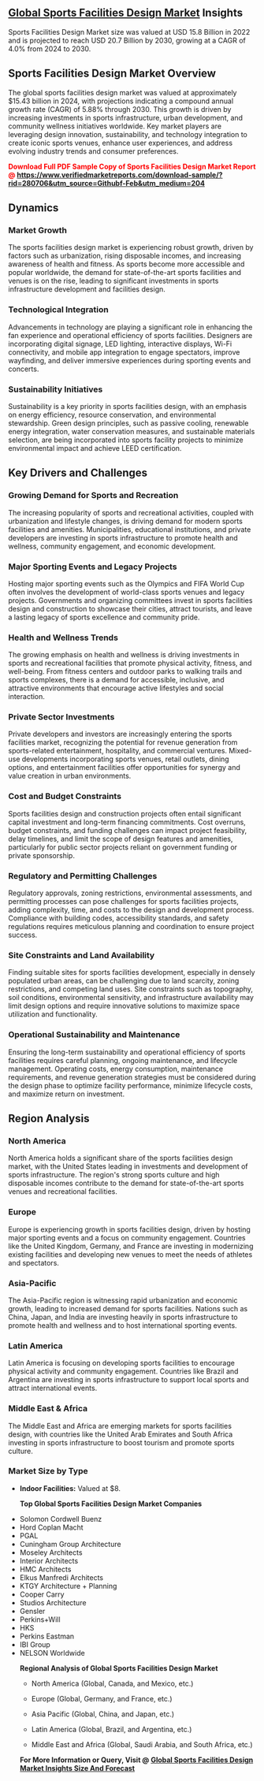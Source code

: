 <h2><a href="https://www.verifiedmarketreports.com/download-sample/?rid=280706&amp;utm_source=Githubf&amp;utm_medium=204" target="_blank">Global Sports Facilities Design Market</a> Insights</h2><p>Sports Facilities Design Market size was valued at USD 15.8 Billion in 2022 and is projected to reach USD 20.7 Billion by 2030, growing at a CAGR of 4.0% from 2024 to 2030.</p><p> <h2>Sports Facilities Design Market Overview</h2> <p>The global sports facilities design market was valued at approximately $15.43 billion in 2024, with projections indicating a compound annual growth rate (CAGR) of 5.88% through 2030. This growth is driven by increasing investments in sports infrastructure, urban development, and community wellness initiatives worldwide. Key market players are leveraging design innovation, sustainability, and technology integration to create iconic sports venues, enhance user experiences, and address evolving industry trends and consumer preferences. </p> <p><strong><p><span class=""><span style="color: #ff0000;"><strong>Download Full PDF Sample Copy of Sports Facilities Design Market Report</strong> @ </span><a href="https://www.verifiedmarketreports.com/download-sample/?rid=280706&amp;utm_source=Githubf-Feb&amp;utm_medium=204" target="_blank">https://www.verifiedmarketreports.com/download-sample/?rid=280706&amp;utm_source=Githubf-Feb&amp;utm_medium=204</a></span></p></strong></p> <h2>Dynamics</h2> <h3>Market Growth</h3> <p>The sports facilities design market is experiencing robust growth, driven by factors such as urbanization, rising disposable incomes, and increasing awareness of health and fitness. As sports become more accessible and popular worldwide, the demand for state-of-the-art sports facilities and venues is on the rise, leading to significant investments in sports infrastructure development and facilities design. </p> <h3>Technological Integration</h3> <p>Advancements in technology are playing a significant role in enhancing the fan experience and operational efficiency of sports facilities. Designers are incorporating digital signage, LED lighting, interactive displays, Wi-Fi connectivity, and mobile app integration to engage spectators, improve wayfinding, and deliver immersive experiences during sporting events and concerts. </p> <h3>Sustainability Initiatives</h3> <p>Sustainability is a key priority in sports facilities design, with an emphasis on energy efficiency, resource conservation, and environmental stewardship. Green design principles, such as passive cooling, renewable energy integration, water conservation measures, and sustainable materials selection, are being incorporated into sports facility projects to minimize environmental impact and achieve LEED certification. </p> <h2>Key Drivers and Challenges</h2> <h3>Growing Demand for Sports and Recreation</h3> <p>The increasing popularity of sports and recreational activities, coupled with urbanization and lifestyle changes, is driving demand for modern sports facilities and amenities. Municipalities, educational institutions, and private developers are investing in sports infrastructure to promote health and wellness, community engagement, and economic development. </p> <h3>Major Sporting Events and Legacy Projects</h3> <p>Hosting major sporting events such as the Olympics and FIFA World Cup often involves the development of world-class sports venues and legacy projects. Governments and organizing committees invest in sports facilities design and construction to showcase their cities, attract tourists, and leave a lasting legacy of sports excellence and community pride. </p> <h3>Health and Wellness Trends</h3> <p>The growing emphasis on health and wellness is driving investments in sports and recreational facilities that promote physical activity, fitness, and well-being. From fitness centers and outdoor parks to walking trails and sports complexes, there is a demand for accessible, inclusive, and attractive environments that encourage active lifestyles and social interaction. </p> <h3>Private Sector Investments</h3> <p>Private developers and investors are increasingly entering the sports facilities market, recognizing the potential for revenue generation from sports-related entertainment, hospitality, and commercial ventures. Mixed-use developments incorporating sports venues, retail outlets, dining options, and entertainment facilities offer opportunities for synergy and value creation in urban environments. </p> <h3>Cost and Budget Constraints</h3> <p>Sports facilities design and construction projects often entail significant capital investment and long-term financing commitments. Cost overruns, budget constraints, and funding challenges can impact project feasibility, delay timelines, and limit the scope of design features and amenities, particularly for public sector projects reliant on government funding or private sponsorship. </p> <h3>Regulatory and Permitting Challenges</h3> <p>Regulatory approvals, zoning restrictions, environmental assessments, and permitting processes can pose challenges for sports facilities projects, adding complexity, time, and costs to the design and development process. Compliance with building codes, accessibility standards, and safety regulations requires meticulous planning and coordination to ensure project success. </p> <h3>Site Constraints and Land Availability</h3> <p>Finding suitable sites for sports facilities development, especially in densely populated urban areas, can be challenging due to land scarcity, zoning restrictions, and competing land uses. Site constraints such as topography, soil conditions, environmental sensitivity, and infrastructure availability may limit design options and require innovative solutions to maximize space utilization and functionality. </p> <h3>Operational Sustainability and Maintenance</h3> <p>Ensuring the long-term sustainability and operational efficiency of sports facilities requires careful planning, ongoing maintenance, and lifecycle management. Operating costs, energy consumption, maintenance requirements, and revenue generation strategies must be considered during the design phase to optimize facility performance, minimize lifecycle costs, and maximize return on investment. </p> <h2>Region Analysis</h2> <h3>North America</h3> <p>North America holds a significant share of the sports facilities design market, with the United States leading in investments and development of sports infrastructure. The region's strong sports culture and high disposable incomes contribute to the demand for state-of-the-art sports venues and recreational facilities. </p> <h3>Europe</h3> <p>Europe is experiencing growth in sports facilities design, driven by hosting major sporting events and a focus on community engagement. Countries like the United Kingdom, Germany, and France are investing in modernizing existing facilities and developing new venues to meet the needs of athletes and spectators. </p> <h3>Asia-Pacific</h3> <p>The Asia-Pacific region is witnessing rapid urbanization and economic growth, leading to increased demand for sports facilities. Nations such as China, Japan, and India are investing heavily in sports infrastructure to promote health and wellness and to host international sporting events. </p> <h3>Latin America</h3> <p>Latin America is focusing on developing sports facilities to encourage physical activity and community engagement. Countries like Brazil and Argentina are investing in sports infrastructure to support local sports and attract international events. </p> <h3>Middle East & Africa</h3> <p>The Middle East and Africa are emerging markets for sports facilities design, with countries like the United Arab Emirates and South Africa investing in sports infrastructure to boost tourism and promote sports culture. </p> <h3>Market Size by Type</h3> <ul> <li><strong>Indoor Facilities:</strong> Valued at $8.</p><p><strong>Top Global Sports Facilities Design Market Companies</strong></p><div data-test-id=""><p><li>Solomon Cordwell Buenz</li><li> Hord Coplan Macht</li><li> PGAL</li><li> Cuningham Group Architecture</li><li> Moseley Architects</li><li> Interior Architects</li><li> HMC Architects</li><li> Elkus Manfredi Architects</li><li> KTGY Architecture + Planning</li><li> Cooper Carry</li><li> Studios Architecture</li><li> Gensler</li><li> Perkins+Will</li><li> HKS</li><li> Perkins Eastman</li><li> IBI Group</li><li> NELSON Worldwide</li></p><div><strong>Regional Analysis of&nbsp;Global Sports Facilities Design Market</strong></div><ul><li dir="ltr"><p dir="ltr">North America&nbsp;(Global, Canada, and Mexico, etc.)</p></li><li dir="ltr"><p dir="ltr">Europe (Global, Germany, and France, etc.)</p></li><li dir="ltr"><p dir="ltr">Asia Pacific&nbsp;(Global, China, and Japan, etc.)</p></li><li dir="ltr"><p dir="ltr">Latin America&nbsp;(Global, Brazil, and Argentina, etc.)</p></li><li dir="ltr">Middle East and Africa&nbsp;(Global, Saudi Arabia, and South Africa, etc.)</li></ul><p><strong>For More Information or Query, Visit @&nbsp;</strong><strong><a href="https://www.verifiedmarketreports.com/product/sports-facilities-design-market/?utm_source=Githubf&amp;utm_medium=204" target="_blank">Global Sports Facilities Design Market Insights Size And Forecast</a></strong></p></div>
